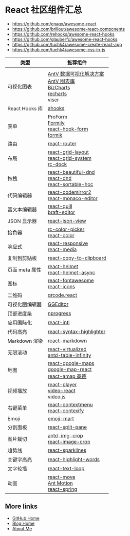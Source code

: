 #  React 社区组件汇总

- https://github.com/enaqx/awesome-react
- https://github.com/brillout/awesome-react-components
- https://github.com/rehooks/awesome-react-hooks
- https://github.com/glauberfc/awesome-react-hooks
- https://github.com/tuchk4/awesome-create-react-app
- https://github.com/tuchk4/awesome-css-in-js

| 类型 | 推荐组件 |
| --- | --- |
|  |  |
| 可视化图表 | [AntV 数据可视化解决方案](https://antv.vision/zh)<br/>[AntV 图表库](https://g2plot.antv.vision/zh)<br/>[BizCharts](https://github.com/alibaba/BizCharts)<br/>[recharts](https://github.com/recharts/recharts/)<br/>[viser](https://viserjs.github.io/) |
| React Hooks 库 | [ahooks](https://github.com/alibaba/hooks) |
| 表单 | [ProForm](https://procomponents.ant.design/components/form)<br/>[Formily](https://github.com/alibaba/formily)<br/>[react-hook-form](https://github.com/react-hook-form/react-hook-form)<br/>[formik](https://github.com/formium/formik) |
| 路由 | [react-router](https://github.com/ReactTraining/react-router) |
| 布局 | [react-grid-layout](https://github.com/react-grid-layout/react-grid-layout)<br/>[react-grid-system](https://github.com/sealninja/react-grid-system)<br/>[rc-dock](https://github.com/ticlo/rc-dock) |
| 拖拽 | [react-beautiful-dnd](https://github.com/atlassian/react-beautiful-dnd/)<br/>[react-dnd](https://github.com/gaearon/react-dnd)<br/>[react-sortable-hoc](https://github.com/clauderic/react-sortable-hoc) |
| 代码编辑器 | [react-codemirror2](https://github.com/scniro/react-codemirror2)<br/>[react-monaco-editor](https://github.com/superRaytin/react-monaco-editor) |
| 富文本编辑器 | [react-quill](https://github.com/zenoamaro/react-quill)<br/>[braft-editor](https://github.com/margox/braft-editor) |
| JSON 显示器 | [react-json-view](https://github.com/mac-s-g/react-json-view) |
| 拾色器 | [rc-color-picker](https://github.com/react-component/color-picker)<br/>[react-color](http://casesandberg.github.io/react-color/) |
| 响应式 | [react-responsive](https://github.com/contra/react-responsive)<br/>[react-media](https://github.com/ReactTraining/react-media) |
| 复制到剪贴板 | [react-copy-to-clipboard](https://github.com/nkbt/react-copy-to-clipboard) |
| 页面 meta 属性 | [react-helmet](https://github.com/nfl/react-helmet)<br/>[react-helmet-async](https://github.com/staylor/react-helmet-async) |
| 图标 | [react-fontawesome](https://github.com/FortAwesome/react-fontawesome)<br/>[react-icons](https://github.com/gorangajic/react-icons) |
| 二维码 | [qrcode.react](https://github.com/zpao/qrcode.react) |
| 可视化图编辑器 | [GGEditor](https://github.com/gaoli/GGEditor) |
| 顶部进度条 | [nprogress](https://github.com/rstacruz/nprogress) |
| 应用国际化 | [react-intl](https://github.com/yahoo/react-intl) |
| 代码高亮 | [react-syntax-highlighter](https://github.com/conorhastings/react-syntax-highlighter) |
| Markdown 渲染 | [react-markdown](https://remarkjs.github.io/react-markdown/) |
| 无限滚动 | [react-virtualized](https://github.com/bvaughn/react-virtualized)<br/>[antd-table-infinity](https://github.com/Leonard-Li777/antd-table-infinity) |
| 地图 | [react-google-maps](https://github.com/tomchentw/react-google-maps)<br/>[google-map-react](https://github.com/istarkov/google-map-react)<br/>[react-amap 高德](https://github.com/ElemeFE/react-amap) |
| 视频播放 | [react-player](https://github.com/CookPete/react-player)<br/>[video-react](https://github.com/video-react/video-react)<br/>[video.js](http://docs.videojs.com/tutorial-react.html) |
| 右键菜单 | [react-contextmenu](https://github.com/vkbansal/react-contextmenu/)<br/>[react-contexify](https://github.com/fkhadra/react-contexify) |
| Emoji | [emoji-mart](https://github.com/missive/emoji-mart) |
| 分割面板 | [react-split-pane](https://github.com/tomkp/react-split-pane) |
| 图片裁切 | [antd-img-crop](https://github.com/nanxiaobei/antd-img-crop)<br/>[react-image-crop](https://github.com/DominicTobias/react-image-crop) |
| 趋势线 | [react-sparklines](https://github.com/borisyankov/react-sparklines) |
| 关键字高亮 | [react-highlight-words](https://github.com/bvaughn/react-highlight-words) |
| 文字轮播 | [react-text-loop](https://github.com/braposo/react-text-loop) |
| 动画 | [react-move](https://github.com/react-tools/react-move)<br/>[Ant Motion](https://motion.ant.design/components/tween-one)<br/>[react-spring](https://www.react-spring.io) |

## More links

- [GitHub Home](https://github.com/ShenBao)
- [Blog Home](https://shenbao.github.io)
- [About Me](https://shenbao.github.io/about/)
